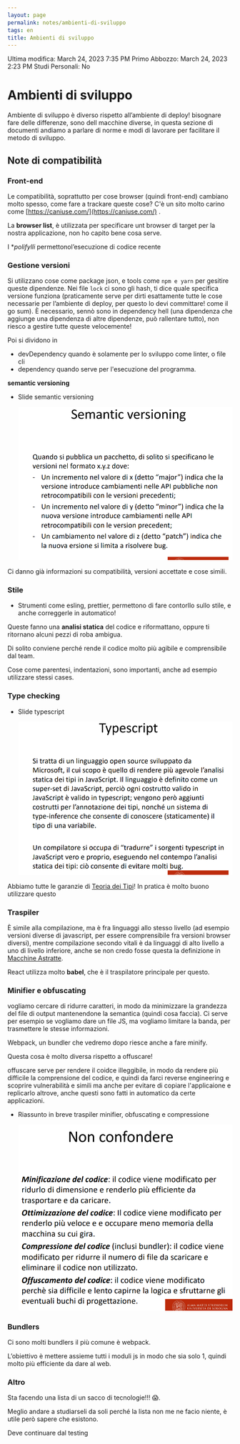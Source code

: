 ```yaml
---
layout: page
permalink: notes/ambienti-di-sviluppo
tags: en
title: Ambienti di sviluppo
---
```


Ultima modifica: March 24, 2023 7:35 PM
Primo Abbozzo: March 24, 2023 2:23 PM
Studi Personali: No

# Ambienti di sviluppo

Ambiente di sviluppo è diverso rispetto all’ambiente di deploy! bisognare fare delle differenze, sono dell macchine diverse, in questa sezione di documenti andiamo a parlare di norme e modi di lavorare per facilitare il metodo di sviluppo.

## Note di compatibilità

### Front-end

Le compatibilità, soprattutto per cose browser (quindi front-end) cambiano molto spesso, come fare a trackare queste cose? C'è un sito molto carino come [https://caniuse.com/](https://caniuse.com/) .

La **browser list**, è utilizzata per specificare unt browser di target per la nostra applicazione, non ho capito bene cosa serve.

I **polifylli* permettonol’esecuzione di codice recente

### Gestione versioni

Si utilizzano cose come package json, e tools come `npm e yarn` per gesitire queste dipendenze. Nei file `lock` ci sono gli hash, ti dice quale specifica versione funziona (praticamente serve per dirti esattamente tutte le cose necessarie per l’ambiente di deploy, per questo lo devi committare! come il go sum). È necessario, sennò sono in dependency hell (una dipendenza che aggiunge una dipendenza di altre dipendenze, può rallentare tutto), non riesco a gestire tutte queste velocemente!

Poi si dividono in

- devDependency quando è solamente per lo sviluppo come linter, o file cli
- dependency quando serve per l'esecuzione del programma.

**semantic versioning**

- Slide semantic versioning

    <img src="/images/notes/image/universita/ex-notion/Ambienti di sviluppo/Untitled.png" alt="image/universita/ex-notion/Ambienti di sviluppo/Untitled">


Ci danno già informazioni su compatibilità, versioni accettate e cose simili.

### Stile

- Strumenti come esling, prettier, permettono di fare contorllo sullo stile, e anche correggerle in automatico!

Queste fanno una **analisi statica** del codice e riformattano, oppure ti ritornano alcuni pezzi di roba ambigua.

Di solito conviene perché rende il codice molto più agibile e comprensibile dal team.

Cose come parentesi, indentazioni, sono importanti, anche ad esempio utilizzare stessi cases.

### Type checking

- Slide typescript

    <img src="/images/notes/image/universita/ex-notion/Ambienti di sviluppo/Untitled 1.png" alt="image/universita/ex-notion/Ambienti di sviluppo/Untitled 1">


Abbiamo tutte le garanzie di [Teoria dei Tipi](/notes/teoria-dei-tipi)! In pratica è molto buono utilizzare questo

### Traspiler

È simile alla compilazione, ma è fra linguaggi allo stesso livello (ad esempio versioni diverse di javascript, per essere comprensibile fra versioni browser diversi), mentre compilazione secondo vitali è da linguaggi di alto livello a uno di livello inferiore, anche se non credo fosse questa la definizione in [Macchine Astratte](/notes/macchine-astratte).

React utilizza molto **babel**, che è il traspilatore principale per questo.

### Minifier e obfuscating

vogliamo cercare di ridurre caratteri, in modo da minimizzare la grandezza del file di output mantenendone la semantica (quindi cosa faccia). Ci serve per esempio se vogliamo dare un file JS, ma vogliamo limitare la banda, per trasmettere le stesse informazioni.

Webpack, un bundler che vedremo dopo riesce anche a fare minify.

Questa cosa è molto diversa rispetto a offuscare!

offuscare serve per rendere il coidce illeggibile, in modo da rendere più difficile la comprensione del codice, e quindi da farci reverse engineering e scoprire vulnerabilità e simili ma anche per evitare di copiare l'applicaione e replicarlo altrove, anche questi sono fatti in automatico da certe applicazioni.

- Riassunto in breve traspiler minifier, obfuscating e compressione

    <img src="/images/notes/image/universita/ex-notion/Ambienti di sviluppo/Untitled 2.png" alt="image/universita/ex-notion/Ambienti di sviluppo/Untitled 2">


### Bundlers

Ci sono molti bundlers il più comune è webpack.

L’obiettivo è mettere assieme tutti i moduli js in modo che sia solo 1, quindi molto più efficiente da dare al web.

### Altro

Sta facendo una lista di un sacco di tecnologie!!! 😱.

Meglio andare a studiarseli da soli perché la lista non me ne facio niente, è utile però sapere che esistono.

Deve continuare dal testing